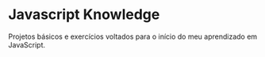# Javascript Knowledge
Projetos básicos e exercícios voltados para o início do meu aprendizado em JavaScript.
